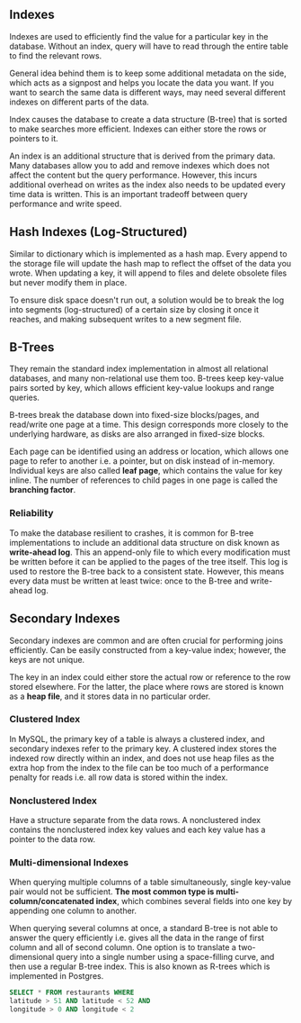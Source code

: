 ## Indexes

Indexes are used to efficiently find the value for a particular key in the database. Without an index, query will have to read through the entire table to find the relevant rows.

General idea behind them is to keep some additional metadata on the side, which acts as a signpost and helps you locate the data you want. If you want to search the same data is different ways, may need several different indexes on different parts of the data.

Index causes the database to create a data structure (B-tree) that is sorted to make searches more efficient. Indexes can either store the rows or pointers to it.

An index is an additional structure that is derived from the primary data. Many databases allow you to add and remove indexes which does not affect the content but the query performance. However, this incurs additional overhead on writes as the index also needs to be updated every time data is written. This is an important tradeoff between query performance and write speed.

## Hash Indexes (Log-Structured)

Similar to dictionary which is implemented as a hash map. Every append to the storage file will update the hash map to reflect the offset of the data you wrote. When updating a key, it will append to files and delete obsolete files but never modify them in place.

To ensure disk space doesn't run out, a solution would be to break the log into segments (log-structured) of a certain size by closing it once it reaches, and making subsequent writes to a new segment file.

## B-Trees

They remain the standard index implementation in almost all relational databases, and many non-relational use them too. B-trees keep key-value pairs sorted by key, which allows efficient key-value lookups and range queries.

B-trees break the database down into fixed-size blocks/pages, and read/write one page at a time. This design corresponds more closely to the underlying hardware, as disks are also arranged in fixed-size blocks.

Each page can be identified using an address or location, which allows one page to refer to another i.e. a pointer, but on disk instead of in-memory. Individual keys are also called **leaf page**, which contains the value for key inline. The number of references to child pages in one page is called the **branching factor**.

### Reliability

To make the database resilient to crashes, it is common for B-tree implementations to include an additional data structure on disk known as **write-ahead log**. This an append-only file to which every modification must be written before it can be applied to the pages of the tree itself. This log is used to restore the B-tree back to a consistent state. However, this means every data must be written at least twice: once to the B-tree and write-ahead log.

## Secondary Indexes

Secondary indexes are common and are often crucial for performing joins efficiently. Can be easily constructed from a key-value index; however, the keys are not unique.

The key in an index could either store the actual row or reference to the row stored elsewhere. For the latter, the place where rows are stored is known as a **heap file**, and it stores data in no particular order.

### Clustered Index

In MySQL, the primary key of a table is always a clustered index, and secondary indexes refer to the primary key. A clustered index stores the indexed row directly within an index, and does not use heap files as the extra hop from the index to the file can be too much of a performance penalty for reads i.e. all row data is stored within the index.

### Nonclustered Index

Have a structure separate from the data rows. A nonclustered index contains the nonclustered index key values and each key value has a pointer to the data row.

### Multi-dimensional Indexes

When querying multiple columns of a table simultaneously, single key-value pair would not be sufficient. **The most common type is multi-column/concatenated index**, which combines several fields into one key by appending one column to another.

When querying several columns at once, a standard B-tree is not able to answer the query efficiently i.e. gives all the data in the range of first column and all of second column. One option is to translate a two-dimensional query into a single number using a space-filling curve, and then use a regular B-tree index. This is also known as R-trees which is implemented in Postgres.

```sql
SELECT * FROM restaurants WHERE
latitude > 51 AND latitude < 52 AND
longitude > 0 AND longitude < 2
```
